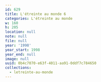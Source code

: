 ```yaml
---
id: 629
title: L'étreinte au monde 6
categories: L'étreinte au monde
w: 160
h: 205
location: null
note: null
file: null
year: '1998'
year_start: 1998
year_end: null
image: null
uuid: 0b4c7070-e63f-4011-aa91-0ddf7c784650
collections:
  - letreinte-au-monde
---
```



